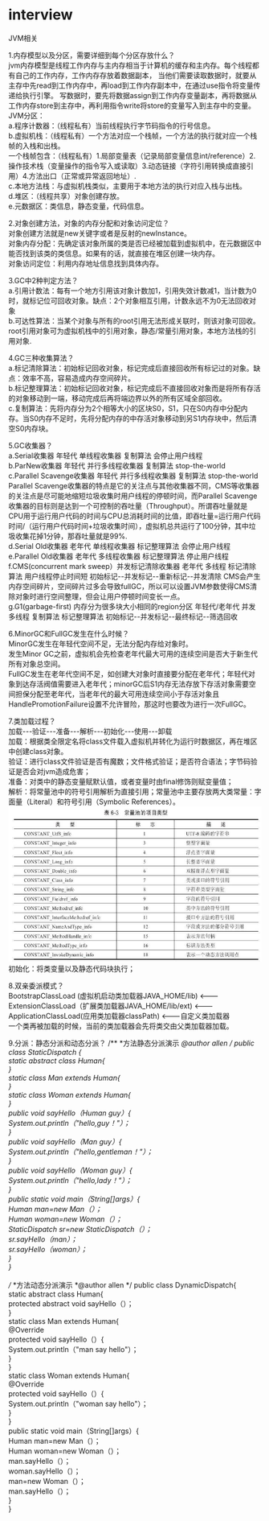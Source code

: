 # interview
JVM相关

1.内存模型以及分区，需要详细到每个分区存放什么？<br/>
jvm内存模型是线程工作内存与主内存相当于计算机的缓存和主内存。每个线程都有自己的工作内存，工作内存存放着数据副本，
当他们需要读取数据时，就要从主存中先read到工作内存中，再load到工作内存副本中，在通过use指令将变量传递给执行引擎。
写数据时，要先将数据assign到工作内存变量副本，再将数据从工作内存store到主存中，再利用指令write将store的变量写入到主存中的变量。<br/>
JVM分区：<br/>
a.程序计数器：（线程私有）当前线程执行字节码指令的行号信息。<br/>
b.虚拟机栈：（线程私有）一个方法对应一个栈帧，一个方法的执行就对应一个栈帧的入栈和出栈。<br/>
一个栈帧包含：（线程私有）1.局部变量表（记录局部变量信息int/reference）2.操作技术栈（变量操作的指令写入或读取）3.动态链接（字符引用转换成直接引用）4.方法出口（正常或异常返回地址）.<br/>
c.本地方法栈：与虚拟机栈类似，主要用于本地方法的执行对应入栈与出栈。<br/>
d.堆区：（线程共享）对象创建存放。<br/>
e.元数据区：类信息，静态变量，代码信息。<br/>

2.对象创建方法，对象的内存分配和对象访问定位？<br/>
对象创建方法就是new关键字或者是反射的newInstance。<br/>
对象内存分配：先确定该对象所属的类是否已经被加载到虚拟机中，在元数据区中能否找到该类的类信息。如果有的话，就直接在堆区创建一块内存。<br/>
对象访问定位：利用内存地址信息找到具体内存。<br/>

3.GC中2种判定方法？<br/>
a.引用计数法：每有一个地方引用该对象计数加1，引用失效计数减1，当计数为0时，就标记位可回收对象。缺点：2个对象相互引用，计数永远不为0无法回收对象<br/>
b.可达性算法：当某个对象与所有的root引用无法形成关联时，则该对象可回收。root引用对象可为虚拟机栈中的引用对象，静态/常量引用对象，本地方法栈的引用对象.<br/>

4.GC三种收集算法？<br/>
a.标记清除算法：初始标记回收对象，标记完成后直接回收所有标记过的对象。缺点：效率不高，容易造成内存空间碎片。<br/>
b.标记整理算法：初始标记回收对象，标记完成后不直接回收对象而是将所有存活的对象移动到一端，移动完成后再将端边界以外的所有区域全部回收。<br/>
c.复制算法：先将内存分为2个相等大小的区块S0，S1，只在S0内存中分配内存。当S0内存不足时，先将分配内存的中存活对象移动到另S1内存块中，然后清空S0内存块。<br/>

5.GC收集器？<br/>
a.Serial收集器 年轻代 单线程收集器 复制算法 会停止用户线程 <br/>
b.ParNew收集器 年轻代 并行多线程收集器 复制算法 stop-the-world <br/>
c.Parallel Scavenge收集器 年轻代 并行多线程收集器 复制算法  stop-the-world <br/>
Parallel Scavenge收集器的特点是它的关注点与其他收集器不同，CMS等收集器的关注点是尽可能地缩短垃圾收集时用户线程的停顿时间，而Parallel Scavenge 收集器的目标则是达到一个可控制的吞吐量（Throughput）。所谓吞吐量就是CPU用于运行用户代码的时间与CPU总消耗时间的比值，即吞吐量=运行用户代码时间/（运行用户代码时间+垃圾收集时间），虚拟机总共运行了100分钟，其中垃圾收集花掉1分钟，那吞吐量就是99%. <br/>
d.Serial Old收集器 老年代 单线程收集器 标记整理算法 会停止用户线程 <br/>
e.Parallel Old收集器 老年代 多线程收集器 标记整理算法 停止用户线程 <br/>
f.CMS(concurrent mark sweep）并发标记清除收集器 老年代 多线程 标记清除算法 用户线程停止时间短 初始标记--并发标记--重新标记--并发清除
CMS会产生内存空间碎片，空间碎片过多会导致fullGC，所以可以设置JVM参数使得CMS清除对象时进行空间整理，但会让用户停顿时间变长一点。 <br/>
g.G1(garbage-first) 内存分为很多块大小相同的region分区 年轻代/老年代 并发多线程 复制算法 标记整理算法 初始标记--并发标记--最终标记--筛选回收 <br/>

6.MinorGC和FullGC发生在什么时候？<br/>
MinorGC发生在年轻代空间不足，无法分配内存给对象时。<br/>
发生Minor GC之前，虚拟机会先检查老年代最大可用的连续空间是否大于新生代所有对象总空间。<br/>
FullGC发生在老年代空间不足，如创建大对象时直接要分配在老年代；年轻代对象到达存活阀值需要进入老年代；minorGC后S1内存无法存放下存活对象需要空间担保分配至老年代，当老年代的最大可用连续空间小于存活对象且HandlePromotionFailure设置不允许冒险，那这时也要改为进行一次FullGC。<br/>

7.类加载过程？<br/>
加载---验证---准备---解析---初始化---使用---卸载<br/>
加载：根据类全限定名将class文件载入虚拟机并转化为运行时数据区，再在堆区中创建class对象。<br/>
验证：进行class文件验证是否有魔数；文件格式验证；是否符合语法；字节码验证是否会对jvm造成危害；<br/>
准备：对类中的静态变量赋默认值，或者变量时由final修饰则赋变量值；<br/>
解析：将常量池中的符号引用解析为直接引用；常量池中主要存放两大类常量：字面量（Literal）和符号引用（Symbolic References）。
![image](https://github.com/cxAllen/interview/blob/master/%E5%B8%B8%E9%87%8F%E6%B1%A0.png)<br/>
初始化：将类变量以及静态代码块执行；<br/>

8.双亲委派模式？<br/>
BootstrapClassLoad (虚拟机启动类加载器JAVA_HOME/lib) <---ExtensionClassLoad（扩展类加载器JAVA_HOME/lib/ext) <---ApplicationClassLoad(应用类加载器classPath) <---自定义类加载器<br/>
一个类再被加载的时候，当前的类加载器会先将类交由父类加载器加载。<br/>

9.分派：静态分派和动态分派？
/**
*方法静态分派演示
*@author allen
*/
public class StaticDispatch {</br>
static abstract class Human{</br>
}</br>
static class Man extends Human{</br>
}</br>
static class Woman extends Human{</br>
}</br>
public void sayHello（Human guy）{</br>
System.out.println（"hello,guy！"）；</br>
}</br>
public void sayHello（Man guy）{</br>
System.out.println（"hello,gentleman！"）；</br>
}</br>
public void sayHello（Woman guy）{</br>
System.out.println（"hello,lady！"）；</br>
}</br>
public static void main（String[]args）{</br>
Human man=new Man（）；</br>
Human woman=new Woman（）；</br>
StaticDispatch sr=new StaticDispatch（）；</br>
sr.sayHello（man）；</br>
sr.sayHello（woman）；</br>
}</br>
}</br>
</br>
/**
*方法动态分派演示
*@author allen
*/
public class DynamicDispatch{</br>
static abstract class Human{</br>
protected abstract void sayHello（）；</br>
}</br>
static class Man extends Human{</br>
@Override</br>
protected void sayHello（）{</br>
System.out.println（"man say hello"）；</br>
}</br>
}</br>
static class Woman extends Human{</br>
@Override</br>
protected void sayHello（）{</br>
System.out.println（"woman say hello"）；</br>
}</br>
}</br>
public static void main（String[]args）{</br>
Human man=new Man（）；</br>
Human woman=new Woman（）；</br>
man.sayHello（）；</br>
woman.sayHello（）；</br>
man=new Woman（）；</br>
man.sayHello（）；</br>
}</br>
}</br>
